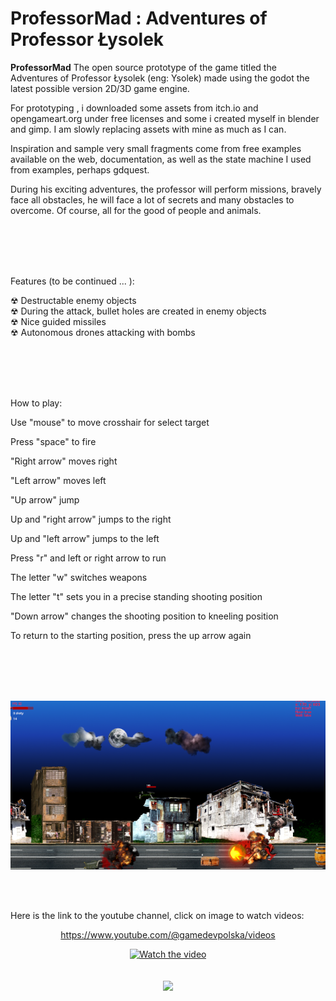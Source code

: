 
# ProfessorMad : Adventures of Professor Łysolek

**ProfessorMad** The open source prototype of the game titled the Adventures of Professor Łysolek (eng: Ysolek) made using the godot the latest possible version 2D/3D game engine.

For prototyping , i downloaded some assets from itch.io and opengameart.org under free licenses and some i created myself in blender and gimp. I am slowly replacing assets with mine as much as I can. 

Inspiration and sample very small fragments come from free examples available on the web, documentation, as well as the state machine I used from examples, perhaps gdquest.

During his exciting adventures, the professor will perform missions, bravely face all obstacles, he will face a lot of secrets and many obstacles to overcome. Of course, all for the good of people and animals.

<BR><BR><BR><BR>

Features (to be continued ... ):

☢ Destructable enemy objects
<BR>
☢ During the attack, bullet holes are created in enemy objects
<BR>
☢ Nice guided missiles
<BR>
☢ Autonomous drones attacking with bombs

<BR><BR><BR><BR>

How to play:

Use "mouse" to move crosshair for select target

Press "space" to fire

"Right arrow" moves right

"Left arrow" moves left

"Up arrow" jump

Up and "right arrow" jumps to the right

Up and "left arrow" jumps to the left

Press "r" and left or right arrow to run

The letter "w" switches weapons

The letter "t" sets you in a precise standing shooting position

"Down arrow" changes the shooting position to kneeling position

To return to the starting position, press the up arrow again

<BR><BR><BR><BR>

<div align="center">
 <img src="https://raw.githubusercontent.com/Ciapas-Linux/assets/main/Web/ysolek_1.png"/>
</div>


<BR><BR>

Here is the link to the youtube channel, click on image to watch videos:

<div align="center">
 
https://www.youtube.com/@gamedevpolska/videos

[![Watch the video](https://img.youtube.com/vi/6M4H_5aWBc0/hqdefault.jpg)](https://www.youtube.com/embed/6M4H_5aWBc0)
<BR><BR><BR>
[<img src="https://img.youtube.com/vi/2EygscujO9Q/hqdefault.jpg" 
/>](https://www.youtube.com/embed/2EygscujO9Q)

</div>

